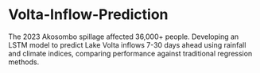 # Volta-Inflow-Prediction
The 2023 Akosombo spillage affected 36,000+ people. Developing an LSTM model to predict Lake Volta inflows 7-30 days ahead using rainfall and climate indices, comparing performance against traditional regression methods.
